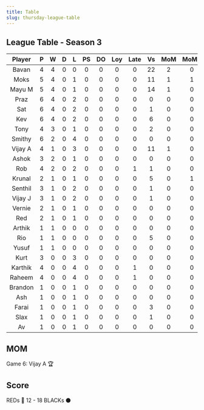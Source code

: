 ```yaml
---
title: Table
slug: thursday-league-table
---
```


## League Table - Season 3

**Player**|**P**|**W**|**D**|**L**|**PS**|**DO**|**Loy**|**Late**|**Vs**|**MoM**|**MoMS**|**Tot**|**Ave**
:-----:|:-----:|:-----:|:-----:|:-----:|:-----:|:-----:|:-----:|:-----:|:-----:|:-----:|:-----:|:-----:|:-----:
Bavan|4|4|0|0|0|0|0|0|22|2|0|22|5.5
Moks|5|4|0|1|0|0|0|0|11|1|1|21.5|4.3
Mayu M|5|4|0|1|0|0|0|0|14|1|0|20|4
Praz|6|4|0|2|0|0|0|0|0|0|0|18|3
Sat|6|4|0|2|0|0|0|0|1|0|0|18|3
Kev|6|4|0|2|0|0|0|0|6|0|0|18|3
Tony|4|3|0|1|0|0|0|0|2|0|0|13|3.25
Smithy|6|2|0|4|0|0|0|0|0|0|0|12|2
Vijay A|4|1|0|3|0|0|0|0|11|1|0|10|2.5
Ashok|3|2|0|1|0|0|0|0|0|0|0|9|3
Rob|4|2|0|2|0|0|0|1|1|0|0|9|2.25
Krunal|2|1|0|1|0|0|0|0|5|0|1|6.5|3.25
Senthil|3|1|0|2|0|0|0|0|1|0|0|6|2
Vijay J|3|1|0|2|0|0|0|0|1|0|0|6|2
Vernie|2|1|0|1|0|0|0|0|0|0|0|5|2.5
Red|2|1|0|1|0|0|0|0|0|0|0|5|2.5
Arthik|1|1|0|0|0|0|0|0|0|0|0|4|4
Rio|1|1|0|0|0|0|0|0|5|0|0|4|4
Yusuf|1|1|0|0|0|0|0|0|0|0|0|4|4
Kurt|3|0|0|3|0|0|0|0|0|0|0|3|1
Karthik|4|0|0|4|0|0|0|1|0|0|0|3|0.75
Raheem|4|0|0|4|0|0|0|1|0|0|0|3|0.75
Brandon|1|0|0|1|0|0|0|0|0|0|0|1|1
Ash|1|0|0|1|0|0|0|0|0|0|0|1|1
Farai|1|0|0|1|0|0|0|0|3|0|0|1|1
Slax|1|0|0|1|0|0|0|0|1|0|0|1|1
Av|1|0|0|1|0|0|0|0|0|0|0|1|1

## MOM 

Game 6: Vijay A 🏆


## Score

REDs 🔴 12 - 18 BLACKs ⚫️



